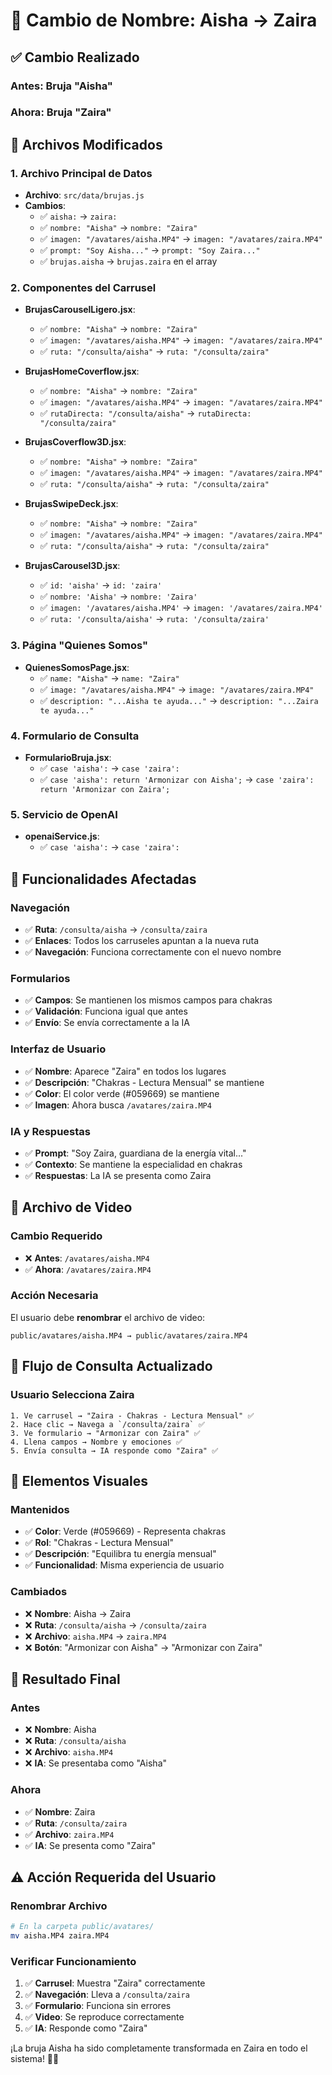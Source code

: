 # 🌟 Cambio de Nombre: Aisha → Zaira

## ✅ Cambio Realizado

### **Antes**: Bruja "Aisha"
### **Ahora**: Bruja "Zaira"

## 🔧 Archivos Modificados

### **1. Archivo Principal de Datos**
- **Archivo**: `src/data/brujas.js`
- **Cambios**:
  - ✅ `aisha:` → `zaira:`
  - ✅ `nombre: "Aisha"` → `nombre: "Zaira"`
  - ✅ `imagen: "/avatares/aisha.MP4"` → `imagen: "/avatares/zaira.MP4"`
  - ✅ `prompt: "Soy Aisha..."` → `prompt: "Soy Zaira..."`
  - ✅ `brujas.aisha` → `brujas.zaira` en el array

### **2. Componentes del Carrusel**
- **BrujasCarouselLigero.jsx**:
  - ✅ `nombre: "Aisha"` → `nombre: "Zaira"`
  - ✅ `imagen: "/avatares/aisha.MP4"` → `imagen: "/avatares/zaira.MP4"`
  - ✅ `ruta: "/consulta/aisha"` → `ruta: "/consulta/zaira"`

- **BrujasHomeCoverflow.jsx**:
  - ✅ `nombre: "Aisha"` → `nombre: "Zaira"`
  - ✅ `imagen: "/avatares/aisha.MP4"` → `imagen: "/avatares/zaira.MP4"`
  - ✅ `rutaDirecta: "/consulta/aisha"` → `rutaDirecta: "/consulta/zaira"`

- **BrujasCoverflow3D.jsx**:
  - ✅ `nombre: "Aisha"` → `nombre: "Zaira"`
  - ✅ `imagen: "/avatares/aisha.MP4"` → `imagen: "/avatares/zaira.MP4"`
  - ✅ `ruta: "/consulta/aisha"` → `ruta: "/consulta/zaira"`

- **BrujasSwipeDeck.jsx**:
  - ✅ `nombre: "Aisha"` → `nombre: "Zaira"`
  - ✅ `imagen: "/avatares/aisha.MP4"` → `imagen: "/avatares/zaira.MP4"`
  - ✅ `ruta: "/consulta/aisha"` → `ruta: "/consulta/zaira"`

- **BrujasCarousel3D.jsx**:
  - ✅ `id: 'aisha'` → `id: 'zaira'`
  - ✅ `nombre: 'Aisha'` → `nombre: 'Zaira'`
  - ✅ `imagen: '/avatares/aisha.MP4'` → `imagen: '/avatares/zaira.MP4'`
  - ✅ `ruta: '/consulta/aisha'` → `ruta: '/consulta/zaira'`

### **3. Página "Quienes Somos"**
- **QuienesSomosPage.jsx**:
  - ✅ `name: "Aisha"` → `name: "Zaira"`
  - ✅ `image: "/avatares/aisha.MP4"` → `image: "/avatares/zaira.MP4"`
  - ✅ `description: "...Aisha te ayuda..."` → `description: "...Zaira te ayuda..."`

### **4. Formulario de Consulta**
- **FormularioBruja.jsx**:
  - ✅ `case 'aisha':` → `case 'zaira':`
  - ✅ `case 'aisha': return 'Armonizar con Aisha';` → `case 'zaira': return 'Armonizar con Zaira';`

### **5. Servicio de OpenAI**
- **openaiService.js**:
  - ✅ `case 'aisha':` → `case 'zaira':`

## 🎯 Funcionalidades Afectadas

### **Navegación**
- ✅ **Ruta**: `/consulta/aisha` → `/consulta/zaira`
- ✅ **Enlaces**: Todos los carruseles apuntan a la nueva ruta
- ✅ **Navegación**: Funciona correctamente con el nuevo nombre

### **Formularios**
- ✅ **Campos**: Se mantienen los mismos campos para chakras
- ✅ **Validación**: Funciona igual que antes
- ✅ **Envío**: Se envía correctamente a la IA

### **Interfaz de Usuario**
- ✅ **Nombre**: Aparece "Zaira" en todos los lugares
- ✅ **Descripción**: "Chakras - Lectura Mensual" se mantiene
- ✅ **Color**: El color verde (#059669) se mantiene
- ✅ **Imagen**: Ahora busca `/avatares/zaira.MP4`

### **IA y Respuestas**
- ✅ **Prompt**: "Soy Zaira, guardiana de la energía vital..."
- ✅ **Contexto**: Se mantiene la especialidad en chakras
- ✅ **Respuestas**: La IA se presenta como Zaira

## 📁 Archivo de Video

### **Cambio Requerido**
- ❌ **Antes**: `/avatares/aisha.MP4`
- ✅ **Ahora**: `/avatares/zaira.MP4`

### **Acción Necesaria**
El usuario debe **renombrar** el archivo de video:
```
public/avatares/aisha.MP4 → public/avatares/zaira.MP4
```

## 🔄 Flujo de Consulta Actualizado

### **Usuario Selecciona Zaira**
```
1. Ve carrusel → "Zaira - Chakras - Lectura Mensual" ✅
2. Hace clic → Navega a `/consulta/zaira` ✅
3. Ve formulario → "Armonizar con Zaira" ✅
4. Llena campos → Nombre y emociones ✅
5. Envía consulta → IA responde como "Zaira" ✅
```

## 🎨 Elementos Visuales

### **Mantenidos**
- ✅ **Color**: Verde (#059669) - Representa chakras
- ✅ **Rol**: "Chakras - Lectura Mensual"
- ✅ **Descripción**: "Equilibra tu energía mensual"
- ✅ **Funcionalidad**: Misma experiencia de usuario

### **Cambiados**
- ❌ **Nombre**: Aisha → Zaira
- ❌ **Ruta**: `/consulta/aisha` → `/consulta/zaira`
- ❌ **Archivo**: `aisha.MP4` → `zaira.MP4`
- ❌ **Botón**: "Armonizar con Aisha" → "Armonizar con Zaira"

## 🚀 Resultado Final

### **Antes**
- ❌ **Nombre**: Aisha
- ❌ **Ruta**: `/consulta/aisha`
- ❌ **Archivo**: `aisha.MP4`
- ❌ **IA**: Se presentaba como "Aisha"

### **Ahora**
- ✅ **Nombre**: Zaira
- ✅ **Ruta**: `/consulta/zaira`
- ✅ **Archivo**: `zaira.MP4`
- ✅ **IA**: Se presenta como "Zaira"

## ⚠️ Acción Requerida del Usuario

### **Renombrar Archivo**
```bash
# En la carpeta public/avatares/
mv aisha.MP4 zaira.MP4
```

### **Verificar Funcionamiento**
1. ✅ **Carrusel**: Muestra "Zaira" correctamente
2. ✅ **Navegación**: Lleva a `/consulta/zaira`
3. ✅ **Formulario**: Funciona sin errores
4. ✅ **Video**: Se reproduce correctamente
5. ✅ **IA**: Responde como "Zaira"

¡La bruja Aisha ha sido completamente transformada en Zaira en todo el sistema! 🌟✨
